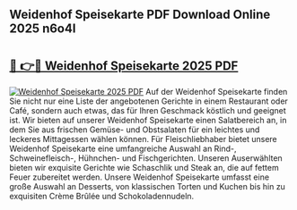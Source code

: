 ## Weidenhof Speisekarte PDF Download Online 2025 n6o4l

# <h2><a href="http://gca16tr.nevu.top/?p=Weidenhof+Speisekarte">🔗 👉🔴 Weidenhof Speisekarte 2025 PDF</a></h2>

[![Weidenhof Speisekarte 2025 PDF](https://i.imgur.com/dBaPXMq.png)](http://gca16tr.nevu.top/?p=Weidenhof+Speisekarte)
Auf der Weidenhof Speisekarte finden Sie nicht nur eine Liste der angebotenen Gerichte in einem Restaurant oder Café, sondern auch etwas, das für Ihren Geschmack köstlich und geeignet ist. Wir bieten auf unserer Weidenhof Speisekarte einen Salatbereich an, in dem Sie aus frischen Gemüse- und Obstsalaten für ein leichtes und leckeres Mittagessen wählen können. Für Fleischliebhaber bietet unsere Weidenhof Speisekarte eine umfangreiche Auswahl an Rind-, Schweinefleisch-, Hühnchen- und Fischgerichten. Unseren Auserwählten bieten wir exquisite Gerichte wie Schaschlik und Steak an, die auf fettem Feuer zubereitet werden. Unsere Weidenhof Speisekarte umfasst eine große Auswahl an Desserts, von klassischen Torten und Kuchen bis hin zu exquisiten Crème Brûlée und Schokoladennudeln.
